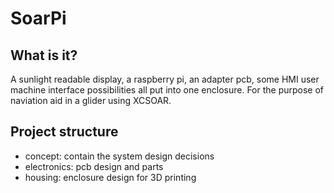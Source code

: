 # SoarPi

## What is it?
A sunlight readable display, a raspberry pi, an adapter pcb, some HMI user machine interface possibilities all put into one enclosure.  For the purpose of naviation aid in a glider using XCSOAR.

## Project structure
- concept:  contain the system design decisions
- electronics:  pcb design and parts
- housing: enclosure design for 3D printing
